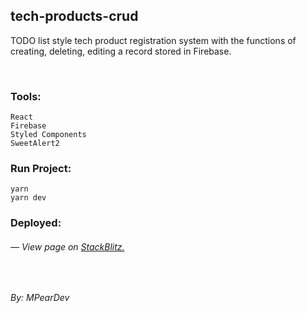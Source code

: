 ## tech-products-crud

TODO list style tech product registration system with the functions of creating, deleting, editing a record stored in Firebase.

<br />

### Tools:

    React
    Firebase
    Styled Components
    SweetAlert2

### Run Project:

    yarn
    yarn dev

### Deployed:

###### — View page on [StackBlitz.](https://mirkoperamas.github.io/tech-products-crud)

<br />

_By: MPearDev_

